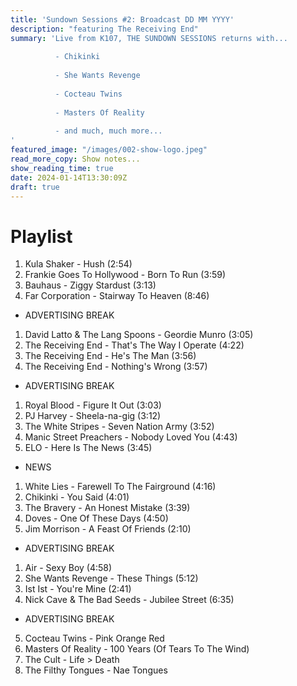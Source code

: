 ```yaml
---
title: 'Sundown Sessions #2: Broadcast DD MM YYYY'
description: "featuring The Receiving End"
summary: 'Live from K107, THE SUNDOWN SESSIONS returns with...
 
          - Chikinki
                    
          - She Wants Revenge
          
          - Cocteau Twins
          
          - Masters Of Reality
          
          - and much, much more...
'
featured_image: "/images/002-show-logo.jpeg"
read_more_copy: Show notes...
show_reading_time: true
date: 2024-01-14T13:30:09Z
draft: true
---
```


# Playlist

1. Kula Shaker - Hush (2:54)
2. Frankie Goes To Hollywood - Born To Run (3:59)
3. Bauhaus - Ziggy Stardust (3:13)
4. Far Corporation - Stairway To Heaven (8:46)

- ADVERTISING BREAK

1. David Latto & The Lang Spoons - Geordie Munro (3:05)
2. The Receiving End - That's The Way I Operate (4:22)
3. The Receiving End - He's The Man (3:56)
4. The Receiving End - Nothing's Wrong (3:57)

- ADVERTISING BREAK

1. Royal Blood - Figure It Out (3:03)
2. PJ Harvey - Sheela-na-gig (3:12)
3. The White Stripes - Seven Nation Army (3:52)
4. Manic Street Preachers - Nobody Loved You (4:43)
5. ELO - Here Is The News (3:45)

- NEWS

1. White Lies - Farewell To The Fairground (4:16)
2. Chikinki - You Said (4:01)
3. The Bravery - An Honest Mistake (3:39)
4. Doves - One Of These Days (4:50)
5. Jim Morrison - A Feast Of Friends (2:10)

- ADVERTISING BREAK

1. Air - Sexy Boy (4:58)
2. She Wants Revenge - These Things (5:12)
3. Ist Ist - You're Mine (2:41)
4. Nick Cave & The Bad Seeds - Jubilee Street (6:35)

- ADVERTISING BREAK

5. Cocteau Twins - Pink Orange Red
6. Masters Of Reality - 100 Years (Of Tears To The Wind)
7. The Cult - Life > Death
8. The Filthy Tongues - Nae Tongues 